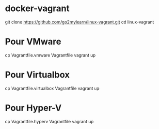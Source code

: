 # docker-vagrant
git clone https://github.com/go2mylearn/linux-vagrant.git
cd linux-vagrant

# Pour VMware
cp Vagrantfile.vmware Vagrantfile
vagrant up

# Pour Virtualbox
cp Vagrantfile.virtualbox Vagrantfile
vagrant up

# Pour Hyper-V
cp Vagrantfile.hyperv Vagrantfile
vagrant up



